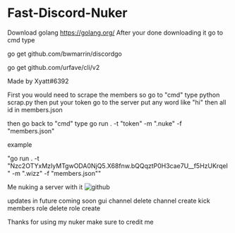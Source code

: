 # Fast-Discord-Nuker

Download golang https://golang.org/
After your done downloading it go to cmd type

go get github.com/bwmarrin/discordgo

go get github.com/urfave/cli/v2

Made by Xyatt#6392

First you would need to scrape the members so go to "cmd" type python scrap.py then put your token go to the server put any word like "hi" then all id in members.json

then go back to "cmd" type 
go run . -t "token" -m ".nuke" -f "members.json"

example 

"go run . -t "Nzc2OTYxMzIyMTgwODA0NjQ5.X68fnw.bQQqztP0H3cae7U__f5HzUKrqeI" -m ".wizz" -f "members.json""


Me nuking a server with it
![github](https://cdn.discordapp.com/attachments/778786994763071489/779008313962004540/ezgif-1-b80ece187aca.gif)


updates in future coming soon
gui
channel delete
channel create
kick members
role delete
role create

Thanks for using my nuker make sure to credit me
